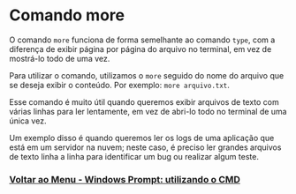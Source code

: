 # Comando more

O comando `more` funciona de forma semelhante ao comando `type`, com a diferença de exibir página por página do arquivo no terminal, em vez de mostrá-lo todo de uma vez.

Para utilizar o comando, utilizamos o `more` seguido do nome do arquivo que se deseja exibir o conteúdo. Por exemplo: `more arquivo.txt`.

Esse comando é muito útil quando queremos exibir arquivos de texto com várias linhas para ler lentamente, em vez de abri-lo todo no terminal de uma única vez.

Um exemplo disso é quando queremos ler os logs de uma aplicação que está em um servidor na nuvem; neste caso, é preciso ler grandes arquivos de texto linha a linha para identificar um bug ou realizar algum teste.

### [Voltar ao Menu - Windows Prompt: utilizando o CMD](../menu.md)